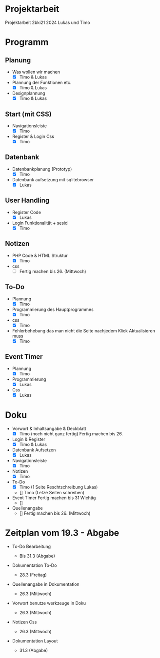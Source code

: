 # Projektarbeit
Projektarbeit 2bki21 2024 Lukas und Timo

# Programm
## Planung
- Was wollen wir machen
    - [x] Timo & Lukas
- Plannung der Funktionen etc.
    - [x] Timo & Lukas
- Designplannung
    - [x] Timo & Lukas

## Start (mit CSS)
- Navigationsleiste
    - [x] Timo
- Register & Login Css
    - [x] Timo

## Datenbank
- Datenbankplanung (Prototyp)
    - [x] Timo
- Datenbank aufsetzung mit sqlitebrowser
    - [x] Lukas

## User Handling
- Register Code
    - [x] Lukas
- Login Funktionalität + sesid
    - [x] Timo

## Notizen
- PHP Code & HTML Struktur
    - [x] Timo
- css
    - [ ] Fertig machen bis 26. (Mittwoch)

## To-Do
- Plannung
    - [x] Timo
- Programmierung des Hauptprogrammes
    - [x] Timo
- css
    - [x] Timo
- Fehlerbehebung das man nicht die Seite nachjedem Klick Aktualisieren muss
    - [x] Timo

## Event Timer
- Plannung
    - [x] Timo
- Programmierung
    - [x] Lukas
- Css
    - [x] Lukas

# Doku
- Vorwort & Inhaltsangabe & Deckblatt
    - [x] Timo (noch nicht ganz fertig) Fertig machen bis 26.
- Login & Register
    - [x] Timo & Lukas
- Datenbank Aufsetzen
    - [x] Lukas
- Navigationsleiste
    - [x] Timo
- Notizen 
    - [x] Timo
- To-Do
    - [x] Timo (1 Seite Reschtschreibung Lukas)
    - [] Timo (Letze Seiten schreiben)
- Event Timer Fertig machen bis 31 Wichtig
    - [] 
- Quellenangabe
    - [] Fertig machen bis 26. (Mittwoch)


# Zeitplan vom 19.3 - Abgabe
- To-Do Bearbeitung
    - Bis 31.3 (Abgabe)
- Dokumentation To-Do
    - 28.3 (Freitag)
- Quellenangabe in Dokumentation
    - 26.3 (Mittwoch)
- Vorwort benutze werkzeuge in Doku
    - 26.3 (Mittwoch)
- Notizen Css
    - 26.3 (Mittwoch)

- Dokumentation Layout
    - 31.3 (Abgabe)